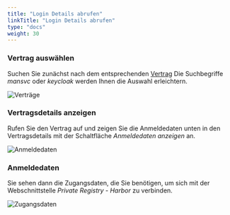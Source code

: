 ```yaml
---
title: "Login Details abrufen"
linkTitle: "Login Details abrufen"
type: "docs"
weight: 30
---
```


### Vertrag auswählen

Suchen Sie zunächst nach dem entsprechenden [Vertrag](https://customerservice.plusserver.com/billing/contracts)
Die Suchbegriffe *mansvc* oder *keycloak* werden Ihnen die Auswahl erleichtern.

![Verträge](/images/content/04-msl/de/iam_keycloak/get_credentials/1-contracts.png)

### Vertragsdetails anzeigen

Rufen Sie den Vertrag auf und zeigen Sie die Anmeldedaten unten in den Vertragsdetails mit der Schaltfläche *Anmeldedaten anzeigen* an.

![Anmeldedaten](/images/content/04-msl/de/iam_keycloak/get_credentials/2-show-credentials.png)

### Anmeldedaten

Sie sehen dann die Zugangsdaten, die Sie benötigen, um sich mit der Webschnittstelle *Private Registry - Harbor* zu verbinden.

![Zugangsdaten](/images/content/04-msl/de/iam_keycloak/get_credentials/3-credentials-view.png)